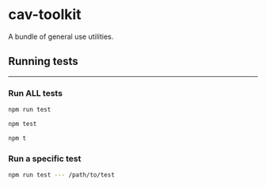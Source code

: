# cav-toolkit

A bundle of general use utilities.

## Running tests

---

### Run ALL tests

```bash
npm run test

npm test

npm t
```

### Run a specific test

```bash
npm run test --- /path/to/test
```
